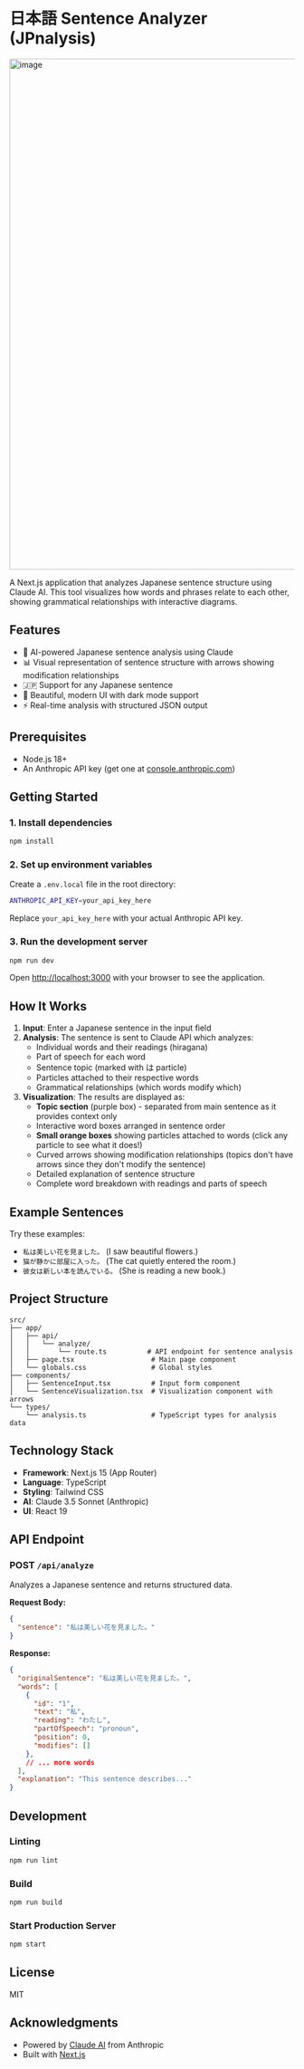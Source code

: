 # 日本語 Sentence Analyzer (JPnalysis)
<img width="1068" height="903" alt="image" src="https://github.com/user-attachments/assets/4f92282f-26b9-4548-b089-ebf7d5a777e9" />

A Next.js application that analyzes Japanese sentence structure using Claude AI. This tool visualizes how words and phrases relate to each other, showing grammatical relationships with interactive diagrams.

## Features

- 🎯 AI-powered Japanese sentence analysis using Claude
- 📊 Visual representation of sentence structure with arrows showing modification relationships
- 🇯🇵 Support for any Japanese sentence
- 🎨 Beautiful, modern UI with dark mode support
- ⚡ Real-time analysis with structured JSON output

## Prerequisites

- Node.js 18+ 
- An Anthropic API key (get one at [console.anthropic.com](https://console.anthropic.com/))

## Getting Started

### 1. Install dependencies

```bash
npm install
```

### 2. Set up environment variables

Create a `.env.local` file in the root directory:

```bash
ANTHROPIC_API_KEY=your_api_key_here
```

Replace `your_api_key_here` with your actual Anthropic API key.

### 3. Run the development server

```bash
npm run dev
```

Open [http://localhost:3000](http://localhost:3000) with your browser to see the application.

## How It Works

1. **Input**: Enter a Japanese sentence in the input field
2. **Analysis**: The sentence is sent to Claude API which analyzes:
   - Individual words and their readings (hiragana)
   - Part of speech for each word
   - Sentence topic (marked with は particle)
   - Particles attached to their respective words
   - Grammatical relationships (which words modify which)
3. **Visualization**: The results are displayed as:
   - **Topic section** (purple box) - separated from main sentence as it provides context only
   - Interactive word boxes arranged in sentence order
   - **Small orange boxes** showing particles attached to words (click any particle to see what it does!)
   - Curved arrows showing modification relationships (topics don't have arrows since they don't modify the sentence)
   - Detailed explanation of sentence structure
   - Complete word breakdown with readings and parts of speech

## Example Sentences

Try these examples:

- `私は美しい花を見ました。` (I saw beautiful flowers.)
- `猫が静かに部屋に入った。` (The cat quietly entered the room.)
- `彼女は新しい本を読んでいる。` (She is reading a new book.)

## Project Structure

```
src/
├── app/
│   ├── api/
│   │   └── analyze/
│   │       └── route.ts          # API endpoint for sentence analysis
│   ├── page.tsx                   # Main page component
│   └── globals.css                # Global styles
├── components/
│   ├── SentenceInput.tsx          # Input form component
│   └── SentenceVisualization.tsx  # Visualization component with arrows
└── types/
    └── analysis.ts                # TypeScript types for analysis data
```

## Technology Stack

- **Framework**: Next.js 15 (App Router)
- **Language**: TypeScript
- **Styling**: Tailwind CSS
- **AI**: Claude 3.5 Sonnet (Anthropic)
- **UI**: React 19

## API Endpoint

### POST `/api/analyze`

Analyzes a Japanese sentence and returns structured data.

**Request Body:**
```json
{
  "sentence": "私は美しい花を見ました。"
}
```

**Response:**
```json
{
  "originalSentence": "私は美しい花を見ました。",
  "words": [
    {
      "id": "1",
      "text": "私",
      "reading": "わたし",
      "partOfSpeech": "pronoun",
      "position": 0,
      "modifies": []
    },
    // ... more words
  ],
  "explanation": "This sentence describes..."
}
```

## Development

### Linting

```bash
npm run lint
```

### Build

```bash
npm run build
```

### Start Production Server

```bash
npm start
```

## License

MIT

## Acknowledgments

- Powered by [Claude AI](https://www.anthropic.com/) from Anthropic
- Built with [Next.js](https://nextjs.org/)
